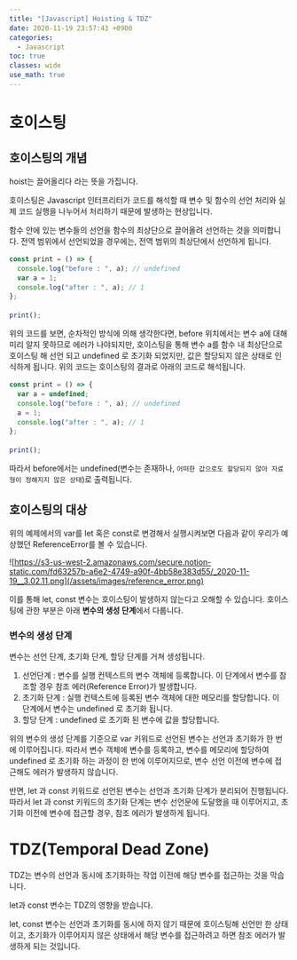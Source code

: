 ```yaml
---
title: "[Javascript] Hoisting & TDZ"
date: 2020-11-19 23:57:43 +0900
categories:
  - Javascript
toc: true
classes: wide
use_math: true
---
```


# 호이스팅

## 호이스팅의 개념

hoist는 끌어올리다 라는 뜻을 가집니다.

호이스팅은 Javascript 인터프리터가 코드를 해석할 때 변수 및 함수의 선언 처리와 실제 코드 실행을 나누어서 처리하기 때문에 발생하는 현상입니다.

함수 안에 있는 변수들의 선언을 함수의 최상단으로 끌어올려 선언하는 것을 의미합니다. 전역 범위에서 선언되었을 경우에는, 전역 범위의 최상단에서 선언하게 됩니다.

```jsx
const print = () => {
  console.log("before : ", a); // undefined
  var a = 1;
  console.log("after : ", a); // 1
};

print();
```

위의 코드를 보면, 순차적인 방식에 의해 생각한다면, before 위치에서는 변수 a에 대해 미리 알지 못하므로 에러가 나야되지만, 호이스팅을 통해 변수 a를 함수 내 최상단으로 호이스팅 해 선언 되고 undefined 로 초기화 되었지만, 값은 할당되지 않은 상태로 인식하게 됩니다. 위의 코드는 호이스팅의 결과로 아래의 코드로 해석됩니다.

```jsx
const print = () => {
  var a = undefined;
  console.log("before : ", a); // undefined
  a = 1;
  console.log("after : ", a); // 1
};

print();
```

따라서 before에서는 undefined(변수는 존재하나, `어떠한 값으로도 할당되지 않아 자료형이 정해지지 않은 상태`)로 출력됩니다.

## 호이스팅의 대상

위의 예제에서의 var를 let 혹은 const로 변경해서 실행시켜보면 다음과 같이 우리가 예상했던 ReferenceError를 볼 수 있습니다.

![https://s3-us-west-2.amazonaws.com/secure.notion-static.com/fd63257b-a6e2-4749-a90f-4bb58e383d55/_2020-11-19__3.02.11.png](/assets/images/reference_error.png)

이를 통해 let, const 변수는 호이스팅이 발생하지 않는다고 오해할 수 있습니다. 호이스팅에 관한 부분은 아래 **변수의 생성 단계**에서 다룹니다.

### 변수의 생성 단계

변수는 선언 단계, 초기화 단계, 할당 단계를 거쳐 생성됩니다.

1. 선언단계 : 변수를 실행 컨텍스트의 변수 객체에 등록합니다. 이 단계에서 변수를 참조할 경우 참조 에러(Reference Error)가 발생합니다.
2. 초기화 단계 : 실행 컨텍스트에 등록된 변수 객체에 대한 메모리를 할당합니다. 이 단계에서 변수는 undefined 로 초기화 됩니다.
3. 할당 단계 : undefined 로 초기화 된 변수에 값을 할당합니다.

위의 변수의 생성 단계를 기준으로 var 키워드로 선언된 변수는 선언과 초기화가 한 번에 이루어집니다. 따라서 변수 객체에 변수를 등록하고, 변수를 메모리에 할당하여 undefined 로 초기화 하는 과정이 한 번에 이루어지므로, 변수 선언 이전에 변수에 접근해도 에러가 발생하지 않습니다.

반면, let 과 const 키워드로 선언된 변수는 선언과 초기화 단계가 분리되어 진행됩니다. 따라서 let 과 const 키워드의 초기화 단계는 변수 선언문에 도달했을 때 이루어지고, 초기화 이전에 변수에 접근할 경우, 참조 에러가 발생하게 됩니다.

# TDZ(Temporal Dead Zone)

TDZ는 변수의 선언과 동시에 초기화하는 작업 이전에 해당 변수를 접근하는 것을 막습니다.

let과 const 변수는 TDZ의 영향을 받습니다.

let, const 변수는 선언과 초기화를 동시에 하지 않기 때문에 호이스팅해 선언만 한 상태이고, 초기화가 이루어지지 않은 상태에서 해당 변수를 접근하려고 하면 참조 에러가 발생하게 되는 것입니다.
